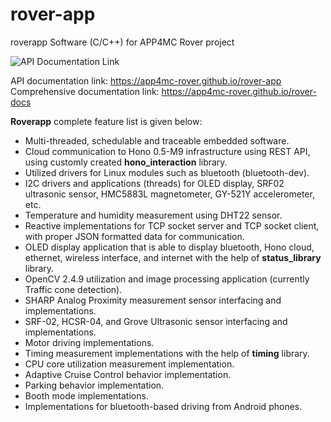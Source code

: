 # rover-app
roverapp Software (C/C++) for APP4MC Rover project

![API Documentation Link](https://travis-ci.org/app4mc-rover/rover-app.svg?branch=master)

API documentation link: https://app4mc-rover.github.io/rover-app
Comprehensive documentation link: https://app4mc-rover.github.io/rover-docs

**Roverapp** complete feature list is given below:

* Multi-threaded, schedulable and traceable embedded software.
* Cloud communication to Hono 0.5-M9 infrastructure using REST API, using customly created **hono_interaction** library.
* Utilized drivers for Linux modules such as bluetooth (bluetooth-dev).
* I2C drivers and applications (threads) for OLED display, SRF02 ultrasonic sensor, HMC5883L magnetometer, GY-521Y accelerometer, etc.
* Temperature and humidity measurement using DHT22 sensor.
* Reactive implementations for TCP socket server and TCP socket client, with proper JSON formatted data for communication.
* OLED display application that is able to display bluetooth, Hono cloud, ethernet, wireless interface, and internet with the help of **status_library** library.
* OpenCV 2.4.9 utilization and image processing application (currently Traffic cone detection).
* SHARP Analog Proximity measurement sensor interfacing and implementations.
* SRF-02, HCSR-04, and Grove Ultrasonic sensor interfacing and implementations.
* Motor driving implementations.
* Timing measurement implementations with the help of **timing** library.
* CPU core utilization measurement implementation.
* Adaptive Cruise Control behavior implementation.
* Parking behavior implementation.
* Booth mode implementations.
* Implementations for bluetooth-based driving from Android phones.

